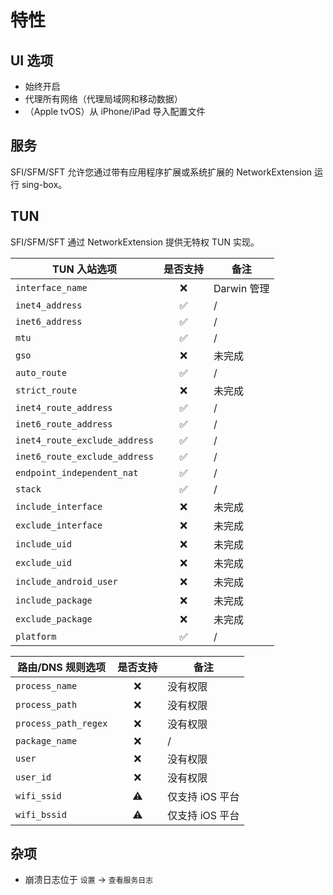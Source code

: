 # 特性

## UI 选项

- 始终开启
- 代理所有网络（代理局域网和移动数据）
- （Apple tvOS）从 iPhone/iPad 导入配置文件

## 服务

SFI/SFM/SFT 允许您通过带有应用程序扩展或系统扩展的 NetworkExtension 运行 sing-box。

## TUN

SFI/SFM/SFT 通过 NetworkExtension 提供无特权 TUN 实现。

| TUN 入站选项                  |      是否支持      | 备注        |
| ----------------------------- | :----------------: | ----------- |
| `interface_name`              |        :x:         | Darwin 管理 |
| `inet4_address`               | :white_check_mark: | /           |
| `inet6_address`               | :white_check_mark: | /           |
| `mtu`                         | :white_check_mark: | /           |
| `gso`                         |        :x:         | 未完成      |
| `auto_route`                  | :white_check_mark: | /           |
| `strict_route`                |        :x:         | 未完成      |
| `inet4_route_address`         | :white_check_mark: | /           |
| `inet6_route_address`         | :white_check_mark: | /           |
| `inet4_route_exclude_address` | :white_check_mark: | /           |
| `inet6_route_exclude_address` | :white_check_mark: | /           |
| `endpoint_independent_nat`    | :white_check_mark: | /           |
| `stack`                       | :white_check_mark: | /           |
| `include_interface`           |        :x:         | 未完成      |
| `exclude_interface`           |        :x:         | 未完成      |
| `include_uid`                 |        :x:         | 未完成      |
| `exclude_uid`                 |        :x:         | 未完成      |
| `include_android_user`        |        :x:         | 未完成      |
| `include_package`             |        :x:         | 未完成      |
| `exclude_package`             |        :x:         | 未完成      |
| `platform`                    | :white_check_mark: | /           |

| 路由/DNS 规则选项    | 是否支持  | 备注            |
| -------------------- | :-------: | --------------- |
| `process_name`       |    :x:    | 没有权限        |
| `process_path`       |    :x:    | 没有权限        |
| `process_path_regex` |    :x:    | 没有权限        |
| `package_name`       |    :x:    | /               |
| `user`               |    :x:    | 没有权限        |
| `user_id`            |    :x:    | 没有权限        |
| `wifi_ssid`          | :warning: | 仅支持 iOS 平台 |
| `wifi_bssid`         | :warning: | 仅支持 iOS 平台 |

## 杂项

- 崩溃日志位于 `设置` -> `查看服务日志`
